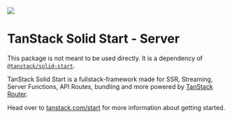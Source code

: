 <img src="https://static.scarf.sh/a.png?x-pxid=d988eb79-b0fc-4a2b-8514-6a1ab932d188" />

# TanStack Solid Start - Server

This package is not meant to be used directly. It is a dependency of [`@tanstack/solid-start`](https://www.npmjs.com/package/@tanstack/solid-start).

TanStack Solid Start is a fullstack-framework made for SSR, Streaming, Server Functions, API Routes, bundling and more powered by [TanStack Router](https://tanstack.com/router).

Head over to [tanstack.com/start](https://tanstack.com/start) for more information about getting started.
